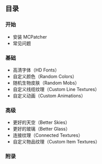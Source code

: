 ## 目录

### 开始

* 安装 MCPatcher
* 常见问题

### 基础

* 高清字体（HD Fonts）
* 自定义颜色（Random Colors）
* 随机生物皮肤（Random Mobs）
* 自定义线缆纹理（Custom Line Textures）
* 自定义动画（Custom Animations）

### 高级

* 更好的天空（Better Skies）
* 更好的玻璃（Better Glass）
* 连接纹理（Connected Textures）
* 自定义物品纹理（Custom Item Textures）

### 附录
